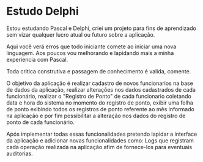 # Estudo Delphi
 Estou estudando Pascal e Delphi, criei um projeto para fins de aprendizado sem vizar qualquer lucro atual ou futuro sobre a aplicação.

 Aqui você verá erros que todo iniciante comete ao iniciar uma nova linguagem. Aos poucos vou melhorando e lapidando mais a minha experiencia
 com Pascal.

 Toda critica construtiva e passagem de conhecimento é valida, comente.

 O objetivo da aplicação é realizar cadastro de novos funcionarios na base de dados da aplicação, realizar alterações nos dados cadastrados
 de cada funcionário, realizar o "Registro de Ponto" de cada funcionario coletando data e hora do sistema no momento do registro de ponto,
 exibir uma folha de ponto exibindo todos os registros de ponto referente ao mês informado na aplicação e por fim possibilitar a alteração
 nos dados do registro de ponto de cada funcionário.

 Após implementar todas essas funcionalidades pretendo lapidar a interface da aplicação e adicionar novas funcionalidades como: Logs que
 registram cada operação realizada na aplicação afim de fornece-los para eventuais auditorias.
